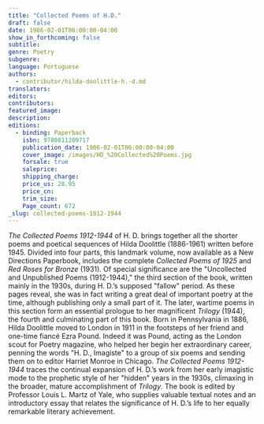 ```yaml
---
title: "Collected Poems of H.D."
draft: false
date: 1986-02-01T06:00:00-04:00
show_in_forthcoming: false
subtitle:
genre: Poetry
subgenre:
language: Portuguese
authors:
  - contributor/hilda-doolittle-h.-d.md
translators:
editors:
contributors:
featured_image:
description:
editions:
  - binding: Paperback
    isbn: 9780811209717
    publication_date: 1986-02-01T06:00:00-04:00
    cover_image: /images/HD_%20Collected%20Poems.jpg
    forsale: true
    saleprice:
    shipping_charge:
    price_us: 28.95
    price_cn:
    trim_size:
    Page_count: 672
_slug: collected-poems-1912-1944
---
```


_The Collected Poems 1912-1944_ of H. D. brings together all the shorter poems and poetical sequences of Hilda Doolittle (1886-1961) written before 1945. Divided into four parts, this landmark volume, now available as a New Directions Paperbook, includes the complete _Collected Poems of 1925_ and _Red Roses for Bronze_ (1931). Of special significance are the "Uncollected and Unpublished Poems (1912-1944)," the third section of the book, written mainly in the 1930s, during H. D.’s supposed "fallow" period. As these pages reveal, she was in fact writing a great deal of important poetry at the time, although publishing only a small part of it. The later, wartime poems in this section form an essential prologue to her magnificent _Trilogy_ (1944), the fourth and culminating part of this book. Born in Pennsylvania in 1886, Hilda Doolittle moved to London in 1911 in the footsteps of her friend and one-time fiancé Ezra Pound. Indeed it was Pound, acting as the London scout for Poetry magazine, who helped her begin her extraordinary career, penning the words "H. D., Imagiste" to a group of six poems and sending them on to editor Harriet Monroe in Chicago. _The Collected Poems 1912-1944_ traces the continual expansion of H. D.’s work from her early imagistic mode to the prophetic style of her "hidden" years in the 1930s, climaxing in the broader, mature accomplishment of _Trilogy_. The book is edited by Professor Louis L. Martz of Yale, who supplies valuable textual notes and an introductory essay that relates the significance of H. D.’s life to her equally remarkable literary achievement.

